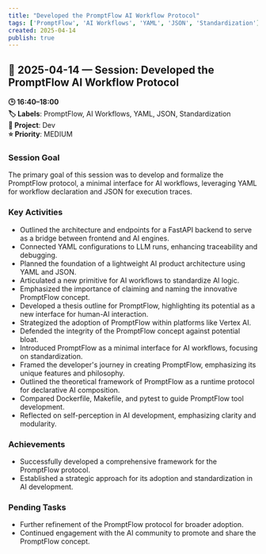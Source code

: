 ```yaml
---
title: "Developed the PromptFlow AI Workflow Protocol"
tags: ['PromptFlow', 'AI Workflows', 'YAML', 'JSON', 'Standardization']
created: 2025-04-14
publish: true
---
```


## 📅 2025-04-14 — Session: Developed the PromptFlow AI Workflow Protocol

**🕒 16:40–18:00**  
**🏷️ Labels**: PromptFlow, AI Workflows, YAML, JSON, Standardization  
**📂 Project**: Dev  
**⭐ Priority**: MEDIUM  


### Session Goal
The primary goal of this session was to develop and formalize the PromptFlow protocol, a minimal interface for AI workflows, leveraging YAML for workflow declaration and JSON for execution traces.

### Key Activities
- Outlined the architecture and endpoints for a FastAPI backend to serve as a bridge between frontend and AI engines.
- Connected YAML configurations to LLM runs, enhancing traceability and debugging.
- Planned the foundation of a lightweight AI product architecture using YAML and JSON.
- Articulated a new primitive for AI workflows to standardize AI logic.
- Emphasized the importance of claiming and naming the innovative PromptFlow concept.
- Developed a thesis outline for PromptFlow, highlighting its potential as a new interface for human-AI interaction.
- Strategized the adoption of PromptFlow within platforms like Vertex AI.
- Defended the integrity of the PromptFlow concept against potential bloat.
- Introduced PromptFlow as a minimal interface for AI workflows, focusing on standardization.
- Framed the developer's journey in creating PromptFlow, emphasizing its unique features and philosophy.
- Outlined the theoretical framework of PromptFlow as a runtime protocol for declarative AI composition.
- Compared Dockerfile, Makefile, and pytest to guide PromptFlow tool development.
- Reflected on self-perception in AI development, emphasizing clarity and modularity.

### Achievements
- Successfully developed a comprehensive framework for the PromptFlow protocol.
- Established a strategic approach for its adoption and standardization in AI development.

### Pending Tasks
- Further refinement of the PromptFlow protocol for broader adoption.
- Continued engagement with the AI community to promote and share the PromptFlow concept.
